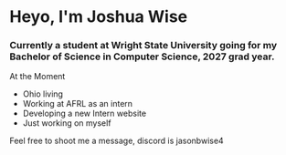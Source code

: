 # Heyo, I'm Joshua Wise

### Currently a student at Wright State University going for my Bachelor of Science in Computer Science, 2027 grad year.

At the Moment
- Ohio living
- Working at AFRL as an intern
- Developing a new Intern website
- Just working on myself

Feel free to shoot me a message, discord is jasonbwise4
